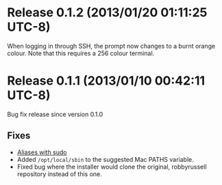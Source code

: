 Release 0.1.2 (2013/01/20 01:11:25 UTC-8)
=========================================
When logging in through SSH, the prompt now changes to a burnt orange colour.
Note that this requires a 256 colour terminal.


Release 0.1.1 (2013/01/10 00:42:11 UTC-8)
=========================================
Bug fix release since version 0.1.0

Fixes
-----
- [Aliases with sudo](http://www.zsh.org/mla/users/2008/msg01229.html)
- Added `/opt/local/sbin` to the suggested Mac PATHS variable.
- Fixed bug where the installer would clone the original, robbyrussell
  repository instead of this one.
